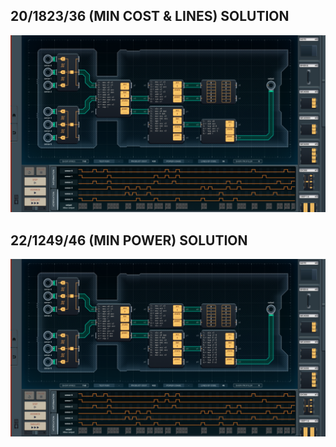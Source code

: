 20/1823/36 (MIN COST & LINES) SOLUTION
--------------------------------------

![screenshot0](https://github.com/shiawasenahikari/Shenzhen-IO-Solutions/blob/master/039-brain-computer-interface/screenshot0.png)

22/1249/46 (MIN POWER) SOLUTION
-------------------------------

![screenshot1](https://github.com/shiawasenahikari/Shenzhen-IO-Solutions/blob/master/039-brain-computer-interface/screenshot1.png)
